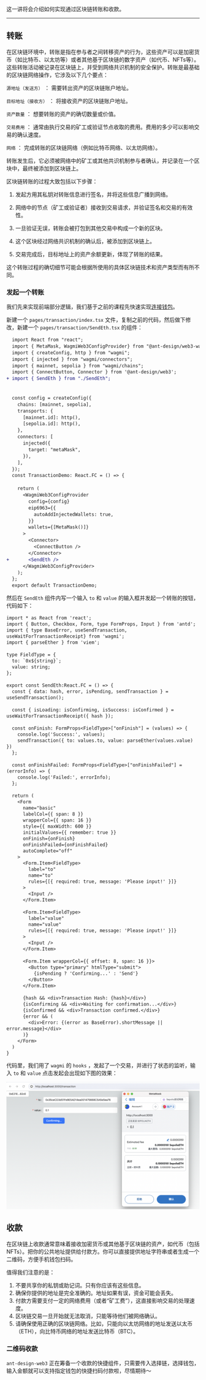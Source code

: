 这一讲将会介绍如何实现通过区块链转账和收款。

---

## 转账

在区块链环境中，转账是指在参与者之间转移资产的行为，这些资产可以是加密货币（如比特币、以太坊等）或者其他基于区块链的数字资产（如代币、NFTs等）。这些转账活动被记录在区块链上，并受到网络共识机制的安全保护。转账是最基础的区块链网络操作，它涉及以下几个要点：

`源地址（发送方）` ： 需要转出资产的区块链账户地址。

`目标地址（接收方）` ： 将接收资产的区块链账户地址。

`资产数量` ： 想要转账的资产的确切数量或价值。

`交易费用` ： 通常由执行交易的矿工或验证节点收取的费用。费用的多少可以影响交易的确认速度。

`网络` ： 完成转账的区块链网络（例如比特币网络、以太坊网络）。

转账发生后，它必须被网络中的矿工或其他共识机制参与者确认，并记录在一个区块中，最终被添加到区块链上。

区块链转账的过程大致包括以下步骤：

1. 发起方用其私钥对转账信息进行签名，并将这些信息广播到网络。

2. 网络中的节点（矿工或验证者）接收到交易请求，并验证签名和交易的有效性。

3. 一旦验证无误，转账会被打包到其他交易中构成一个新的区块。

4. 这个区块经过网络共识机制的确认后，被添加到区块链上。

5. 交易完成后，目标地址上的资产余额更新，体现了转账的结果。

这个转账过程的确切细节可能会根据所使用的具体区块链技术和资产类型而有所不同。

### 发起一个转账
我们先来实现前端部分逻辑，我们基于之前的课程先快速实现[连接钱包](../03_ConnectWallet/readme.md)。

新建一个 `pages/transaction/index.tsx` 文件，复制之前的代码，然后做下修改，新建一个 `pages/transaction/SendEth.tsx` 的组件：

```diff
  import React from "react";
  import { MetaMask, WagmiWeb3ConfigProvider} from "@ant-design/web3-wagmi";
  import { createConfig, http } from "wagmi";
  import { injected } from "wagmi/connectors";
  import { mainnet, sepolia } from "wagmi/chains";
  import { ConnectButton, Connector } from '@ant-design/web3';
+ import { SendEth } from "./SendEth";


  const config = createConfig({
    chains: [mainnet, sepolia],
    transports: {
      [mainnet.id]: http(),
      [sepolia.id]: http(),
    },
    connectors: [
      injected({
        target: "metaMask",
      }),
    ],
  });
  const TransactionDemo: React.FC = () => {

    return (
      <WagmiWeb3ConfigProvider
        config={config}
        eip6963={{
          autoAddInjectedWallets: true,
        }}
        wallets={[MetaMask()]}
      >
        <Connector>
          <ConnectButton />
        </Connector>
+       <SendEth />
      </WagmiWeb3ConfigProvider>
    );
  };
  export default TransactionDemo;

```

然后在 `SendEth` 组件内写一个输入 `to` 和 `value` 的输入框并发起一个转账的按钮，代码如下：
```tsx
import * as React from 'react';
import { Button, Checkbox, Form, type FormProps, Input } from 'antd';
import { type BaseError, useSendTransaction, useWaitForTransactionReceipt} from 'wagmi';
import { parseEther } from 'viem';

type FieldType = {
  to: `0x${string}`;
  value: string;
};
 
export const SendEth:React.FC = () => {
  const { data: hash, error, isPending, sendTransaction } = useSendTransaction();

  const { isLoading: isConfirming, isSuccess: isConfirmed } = useWaitForTransactionReceipt({ hash });

  const onFinish: FormProps<FieldType>["onFinish"] = (values) => {
    console.log('Success:', values);
    sendTransaction({ to: values.to, value: parseEther(values.value) }) 
  };
  
  const onFinishFailed: FormProps<FieldType>["onFinishFailed"] = (errorInfo) => {
    console.log('Failed:', errorInfo);
  };

  return (
    <Form
      name="basic"
      labelCol={{ span: 8 }}
      wrapperCol={{ span: 16 }}
      style={{ maxWidth: 600 }}
      initialValues={{ remember: true }}
      onFinish={onFinish}
      onFinishFailed={onFinishFailed}
      autoComplete="off"
    >
      <Form.Item<FieldType>
        label="to"
        name="to"
        rules={[{ required: true, message: 'Please input!' }]}
      >
        <Input />
      </Form.Item>

      <Form.Item<FieldType>
        label="value"
        name="value"
        rules={[{ required: true, message: 'Please input!' }]}
      >
        <Input />
      </Form.Item>

      <Form.Item wrapperCol={{ offset: 8, span: 16 }}>
        <Button type="primary" htmlType="submit">
          {isPending ? 'Confirming...' : 'Send'} 
        </Button>
      </Form.Item>

      {hash && <div>Transaction Hash: {hash}</div>} 
      {isConfirming && <div>Waiting for confirmation...</div>} 
      {isConfirmed && <div>Transaction confirmed.</div>} 
      {error && ( 
        <div>Error: {(error as BaseError).shortMessage || error.message}</div> 
      )} 
    </Form>
  )
}

```

代码里，我们用了 `wagmi` 的 `hooks` ，发起了一个交易，并进行了状态的监听，输入 `to` 和 `value` 点击发起会出现如下图的效果：


![发起](./img/send.png)

## 收款

在区块链上收款通常意味着接收加密货币或其他基于区块链的资产，如代币（包括NFTs）。把你的公共地址提供给付款方。你可以直接提供地址字符串或者生成一个二维码，方便手机钱包扫码。

值得我们注意的是：

1. 不要共享你的私钥或助记词。只有你应该有这些信息。
2. 确保你提供的地址是完全准确的。地址如果有误，资金可能会丢失。
3. 付款方需要支付一定的网络费用（或者“矿工费”），这直接影响交易的处理速度。
4. 区块链交易一旦开始就无法取消，只能等待他们被网络确认。
5. 请确保使用正确的区块链网络。比如，只能向以太坊网络的地址发送以太币（ETH），向比特币网络的地址发送比特币（BTC）。

### 二维码收款
`ant-design-web3` 正在筹备一个收款的快捷组件，只需要传入选择链，选择钱包，输入金额就可以支持指定钱包的快捷扫码付款啦，尽情期待～
